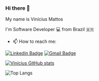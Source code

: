### Hi there 👋

My name is Vinícius Mattos

I'm Software Developer 💻 from Brazil 🇧🇷
- 📫 How to reach me: 

<a href="https://www.linkedin.com/in/vin%C3%ADciusmattos?lipi=urn%3Ali%3Apage%3Ad_flagship3_profile_view_base_contact_details%3Bygay6hmQT3adEsCE86gpRw%3D%3D" target="_blank"><img src="https://img.shields.io/badge/LinkedIn-0077B5?style=for-the-badge&logo=linkedin&logoColor=white" alt="Linkedin Badge" /></a>
<a href="mailto:viniciusmattos99@gmail.com" target="_blank"><img src="https://img.shields.io/badge/Gmail-D14836?style=for-the-badge&logo=gmail&logoColor=white" alt="Gmail Badge" /></a>


[![Vinícius GitHub stats](https://github-readme-stats.vercel.app/api?username=viniciusdeoliveira99&show_icons=true&theme=radical&layout=compact)](https://github.com/viniciusdeoliveira99)

![Top Langs](https://github-readme-stats.vercel.app/api/top-langs/?username=viniciusdeoliveira99&size_weight=1&count_weight=0&show_icons=true&theme=radical&layout=compact)
